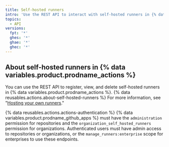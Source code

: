 ```yaml
---
title: Self-hosted runners
intro: 'Use the REST API to interact with self-hosted runners in {% data variables.product.prodname_actions %}.'
topics:
  - API
versions:
  fpt: '*'
  ghes: '*'
  ghae: '*'
  ghec: '*'
---
```

 
## About self-hosted runners in {% data variables.product.prodname_actions %}

You can use the REST API to register, view, and delete self-hosted runners in {% data variables.product.prodname_actions %}. {% data reusables.actions.about-self-hosted-runners %} For more information, see "[Hosting your own runners](/actions/hosting-your-own-runners)."

{% data reusables.actions.actions-authentication %} {% data variables.product.prodname_github_apps %} must have the `administration` permission for repositories and the `organization_self_hosted_runners` permission for organizations. Authenticated users must have admin access to repositories or organizations, or the `manage_runners:enterprise` scope for enterprises to use these endpoints.
